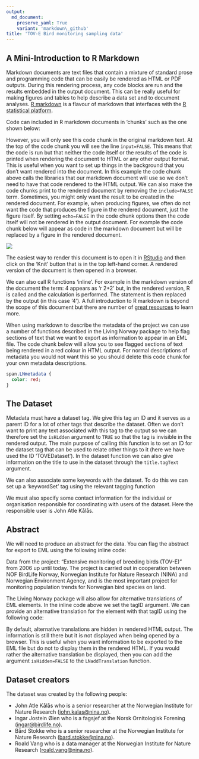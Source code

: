 ```yaml
---
output:
  md_document:
    preserve_yaml: True
    variant: 'markdown\_github'
title: 'TOV-E Bird monitoring sampling data'
---
```


A Mini-Introduction to R Markdown
---------------------------------

Markdown documents are text files that contain a mixture of standard
prose and programming code that can be easily be rendered as HTML or PDF
outputs. During this rendering process, any code blocks are run and the
results embedded in the output document. This can be really useful for
making figures and tables to help describe a data set and to document
analyses. [R markdown](https://rmarkdown.rstudio.com/) is a flavour of
markdown that interfaces with the [R statistical
platform](https://www.r-project.org/).

Code can included in R markdown documents in ‘chunks’ such as the one
shown below:

However, you will only see this code chunk in the original markdown
text. At the top of the code chunk you will see the line `input=FALSE`.
This means that the code is run but that neither the code itself or the
results of the code is printed when rendering the document to HTML or
any other output format. This is useful when you want to set up things
in the background that you don’t want rendered into the document. In
this example the code chunk above calls the libraries that our markdown
document will use so we don’t need to have that code rendered to the
HTML output. We can also make the code chunks print to the rendered
document by removing the `include=FALSE` term. Sometimes, you might only
want the result to be created in the rendered document. For example,
when producing figures, we often do not want the code that produces the
figure in the rendered document, just the figure itself. By setting
`echo=FALSE` in the code chunk options then the code itself will not be
rendered in the output document. For example the code chunk below will
appear as code in the markdown document but will be replaced by a figure
in the rendered document.

![](2021-02-21-TOV-E_Metadata_files/figure-markdown_github/figExample-1.png)

The easiest way to render this document is to open it in
[RStudio](https://www.rstudio.com/) and then click on the ‘Knit’ button
that is in the top left-hand corner. A rendered version of the document
is then opened in a browser.

We can also call R functions ‘inline’. For example in the markdown
version of the document the term: 4 appears as ‘r 2+2’ but, in the
rendered version, R is called and the calculation is performed. The
statement is then replaced by the output (in this case ‘4’). A full
introduction to R markdown is beyond the scope of this document but
there are number of [great
resources](https://bookdown.org/yihui/rmarkdown/) to learn more.

When using markdown to describe the metadata of the project we can use a
number of functions described in the Living Norway package to help flag
sections of text that we want to export as information to appear in an
EML file. The code chunk below will allow you to see flagged sections of
text being rendered in a red colour in HTML output. For normal
descriptions of metadata you would not want this so you should delete
this code chunk for your own metadata descriptions.

``` css
span.LNmetadata {
  color: red;
}
```

The Dataset
-----------

Metadata must have a dataset tag. We give this tag an ID and it serves
as a parent ID for a lot of other tags that describe the dataset. Often
we don’t want to print any text associated with this tag to the output
so we can therefore set the `isHidden` argument to `TRUE` so that the
tag is invisible in the rendered output. The main purpose of calling
this function is to set an ID for the dataset tag that can be used to
relate other things to it (here we have used the ID ‘TOVEDataset’). In
the dataset function we can also give information on the title to use in
the dataset through the `title.tagText` argument.

<span id="LNdataset_TOVEDataset" class="LNmetadata" style="display:none"/><span
id="LNtitle_77dd0094-9ffa-404b-9c88-732587d0e9f8_TOVEDataset"
class="LNmetadata" style="display:none">TOV-E Bird monitoring sampling
data</span>

We can also associate some keywords with the dataset. To do this we can
set up a ‘keywordSet’ tag using the relevant tagging function
<span id="LNkeywordSet_TOVEKeywordSet_TOVEDataset" class="LNmetadata" style="display:none"/>
and then specifying keywords such as <span
id="LNkeyword_b9a04fa8-a311-4dd0-aca3-9e1228c99934_TOVEKeywordSet"
class="LNmetadata">breeding birds</span> and <span
id="LNkeyword_7982ece8-0a9a-4f2b-99da-dd585a8bb83b_TOVEKeywordSet"
class="LNmetadata">sampling event</span>.

We must also specify some contact information for the individual or
organisation responsible for coordinating with users of the dataset.
Here the responsible user is
<span id="LNcontact_TOVEContact_TOVEDataset" class="LNmetadata"/>
<span id="LNindividualName_ae593dc1-9e84-4643-93c4-e9043c9fc8f4_TOVEContact" class="LNmetadata"/><span
id="LNgivenName_63e17bb2-b02b-41be-ac4c-ea1a4d236e76_ae593dc1-9e84-4643-93c4-e9043c9fc8f4"
class="LNmetadata">John Atle</span> <span
id="LNsurName_5539ee09-8f95-4231-a627-2679a84b9152_ae593dc1-9e84-4643-93c4-e9043c9fc8f4"
class="LNmetadata">Kålås</span>.

Abstract
--------

We will need to produce an abstract for the data. You can flag the
abstract for export to EML using the following inline code:

<span id="LNabstract_TOVEAbstract_TOVEDataset" class="LNmetadata">Data
from the project: “Extensive monitoring of breeding birds (TOV-E)” from
2006 up until today. The project is carried out in cooperation between
NOF BirdLife Norway, Norwegian Institute for Nature Research (NINA) and
Norwegian Environment Agency, and is the most important project for
monitoring population trends for Norwegian bird species on land.</span>

The Living Norway package will also allow for alternative translations
of EML elements. In the inline code above we set the tagID argument. We
can provide an alternative translation for the element with that tagID
using the following code:

<span id="LNvalue_498d298b-fed7-4ae0-9009-5fad4188b9b7_TOVEAbstract"
class="LNmetadata" style="display:none" xml:lang="nb">Data fra
prosjektet “Ekstensiv overvåking av hekkefugl (TOV-E)” fra 2006 og frem
til i dag. Prosjektet utføres i samarbeid mellom Norsk Ornitologisk
Forening, Norsk Institutt for Naturforskning og Miljødirektoratet og er
det viktigste prosjektet for å overvåke populasjonstrender for norske
fuglearter på land.</span>

By default, alternative translations are hidden in rendered HTML output.
The information is still there but it is not displayed when being opened
by a browser. This is useful when you want information to be exported to
the EML file but do not to display them in the rendered HTML. If you
would rather the alternative translation be displayed, then you can add
the argument `isHidden=FALSE` to the `LNaddTranslation` function.

Dataset creators
----------------

The dataset was created by the following people:

-   <span id="LNcreator_TOVECreator1_TOVEDataset" class="LNmetadata"/><span id="LNindividualName_d4c906e7-285b-4b01-8415-a7c8fa67ce98_TOVECreator1" class="LNmetadata"/><span
    id="LNgivenName_ec76137e-e542-4537-88a8-40e85d2af089_d4c906e7-285b-4b01-8415-a7c8fa67ce98"
    class="LNmetadata">John Atle</span> <span
    id="LNsurName_ac92c89f-ad6d-4704-8f19-e96440decb89_d4c906e7-285b-4b01-8415-a7c8fa67ce98"
    class="LNmetadata">Kålås</span> who is a <span
    id="LNpositionName_3beb029d-c7f3-4780-bbb6-e95e1ae90645_TOVECreator1"
    class="LNmetadata">senior researcher</span> at the <span
    id="LNorganizationName_02717e55-63fe-425a-9039-b860c0300656_TOVECreator1"
    class="LNmetadata">Norwegian Institute for Nature Research</span>
    (<span
    id="LNelectronicMailAddress_52c3d225-7da2-4626-bdae-04c817a6e23c_TOVECreator1"
    class="LNmetadata"><a href="mailto:john.kalas@nina.no" class="email">john.kalas@nina.no</a></span>).
-   <span id="LNcreator_TOVECreator2_TOVEDataset" class="LNmetadata"/><span id="LNindividualName_1349e2ee-9740-42b9-b6df-d0f981c2023a_TOVECreator2" class="LNmetadata"/><span
    id="LNgivenName_b8eb1880-cd24-4ac3-94e9-688c71189394_1349e2ee-9740-42b9-b6df-d0f981c2023a"
    class="LNmetadata">Ingar Jostein</span> <span
    id="LNsurName_4aff5502-57a2-4c31-ac90-0205d7c6e542_1349e2ee-9740-42b9-b6df-d0f981c2023a"
    class="LNmetadata">Øien</span> who is a <span
    id="LNpositionName_6179b710-7734-42f5-9a7f-7e5a37a9647f_TOVECreator2"
    class="LNmetadata">fagsjef</span> at the <span
    id="LNorganizationName_7dff0121-4004-47b0-9366-b126fd18e5cf_TOVECreator2"
    class="LNmetadata">Norsk Ornitologisk Forening</span> (<span
    id="LNelectronicMailAddress_2b726c70-12be-4348-9287-496461acdb28_TOVECreator2"
    class="LNmetadata"><a href="mailto:ingar@birdlife.no" class="email">ingar@birdlife.no</a></span>).
-   <span id="LNcreator_TOVECreator3_TOVEDataset" class="LNmetadata"/><span id="LNindividualName_e1ff49c1-9e65-4e49-b6ce-316fe9aeaf03_TOVECreator3" class="LNmetadata"/><span
    id="LNgivenName_cbcd375d-76b5-4053-85a2-08b0440a2616_e1ff49c1-9e65-4e49-b6ce-316fe9aeaf03"
    class="LNmetadata">Bård</span> <span
    id="LNsurName_235833fa-3b74-4622-9c39-30df5ec5762c_e1ff49c1-9e65-4e49-b6ce-316fe9aeaf03"
    class="LNmetadata">Stokke</span> who is a <span
    id="LNpositionName_a4455f8e-38a6-4160-b730-8f97d5875b58_TOVECreator3"
    class="LNmetadata">senior researcher</span> at the <span
    id="LNorganizationName_52668ffb-77a6-433d-8560-cc25af609570_TOVECreator3"
    class="LNmetadata">Norwegian Institute for Nature Research</span>
    (<span
    id="LNelectronicMailAddress_e665c49f-c647-4208-8060-75809ff26f14_TOVECreator3"
    class="LNmetadata"><a href="mailto:bard.stokke@nina.no" class="email">bard.stokke@nina.no</a></span>).
-   <span id="LNcreator_TOVECreator4_TOVEDataset" class="LNmetadata"/><span id="LNindividualName_40b7b89a-e3c9-4c44-818f-8cde22f59b03_TOVECreator4" class="LNmetadata"/><span
    id="LNgivenName_4c8b70f0-72c1-415b-96a8-446df0ab75c2_40b7b89a-e3c9-4c44-818f-8cde22f59b03"
    class="LNmetadata">Roald</span> <span
    id="LNsurName_c8f4f964-ce7c-4d0f-a149-dc060e38cda0_40b7b89a-e3c9-4c44-818f-8cde22f59b03"
    class="LNmetadata">Vang</span> who is a <span
    id="LNpositionName_adff8775-044a-4735-92f6-117df6c2d71a_TOVECreator4"
    class="LNmetadata">data manager</span> at the <span
    id="LNorganizationName_16f85905-7bb1-44e6-8a9a-caadf8bc1248_TOVECreator4"
    class="LNmetadata">Norwegian Institute for Nature Research</span>
    (<span
    id="LNelectronicMailAddress_7677688f-75c3-4678-9abc-f180ed9bc310_TOVECreator4"
    class="LNmetadata"><a href="mailto:roald.vang@nina.no" class="email">roald.vang@nina.no</a></span>).
